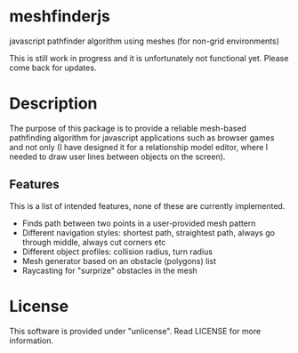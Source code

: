 # meshfinderjs

javascript pathfinder algorithm using meshes (for non-grid environments)

This is still work in progress and it is unfortunately not functional yet.
Please come back for updates.

# Description

The purpose of this package is to provide a reliable mesh-based pathfinding
algorithm for javascript applications such as browser games and not only
(I have designed it for a relationship model editor, where I needed to draw
user lines between objects on the screen).

## Features

This is a list of intended features, none of these are currently implemented.

* Finds path between two points in a user-provided mesh pattern
* Different navigation styles: shortest path, straightest path, always go through
  middle, always cut corners etc
* Different object profiles: collision radius, turn radius
* Mesh generator based on an obstacle (polygons) list
* Raycasting for "surprize" obstacles in the mesh

# License

This software is provided under "unlicense". Read LICENSE for more information.
